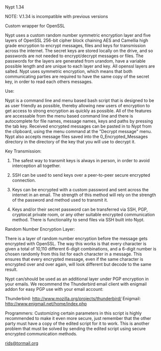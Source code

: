  Nypt 1.34
 
NOTE: V.1.34 is incompatible with previous versions

Custom wrapper for OpenSSL

Nypt uses a custom random number symmetric encryption layer and five layers of OpenSSL 256-bit cipher block chaining AES and Camellia high grade encryption to encrypt messages, files and keys for transmission across the internet. The secret keys are stored locally on the drive, and so passwords are not needed to encrypt/decrypt messages or files. The passwords for the layers are generated from urandom, have a variable possible length and are unique to each layer and key. All openssl layers are salted. Nypt uses symmetric encryption, which means that both communicating parties are required to have the same copy of the secret key, in order to read each others messages.

Use:

Nypt is a command line and menu based bash script that is designed to be as user friendly as possible, thereby allowing new users of encryption to get access to strong encryption as quickly as possible.
All of the features are accessable from the menu based command line and there is autocomplete for file names, message names, keys and paths by pressing the tab key.
Received encrypted messages can be pasted in to Nypt from the clipboard, using the menu command at the "Decrypt message" menu.
Nypt also accepts message files saved into the 0_Encrypted_Messages directory in the directory of the key that you will use to decrypt it.


Key Transmission:

1. The safest way to transmit keys is always in person, in order to avoid interception all together.

2. SSH can be used to send keys over a peer-to-peer secure encrypted connection.

3. Keys can be encrypted with a custom password and sent across the internet in an email. The strength of this method will rely on the strength of the password and method used to transmit it.

4. Keys and/or their secret password can be transferred via SSH, PGP, cryptocat private room, or any other suitable encrypted communication method. There is functionality to send files via SSH built into Nypt.


Random Number Encryption Layer:

There is a layer of random number encryption before the message gets encrypted with OpenSSL. The way this works is that every character is given a total of 10,110 different 6-digit combinations, and a 6-digit number is chosen randomly from this list for each character in a message. This ensures that every encrypted message, even if the same character is encrypted over and over again, will look different but decode to the same result.


Nypt can/should be used as an additional layer under PGP encryption in your emails. 
We recommend the Thunderbird email client with enigmail addon for easy PGP use with your email account:

Thunderbird: http://www.mozilla.org/projects/thunderbird/
Enigmail: http://www.enigmail.net/home/index.php


Programmers: Customizing certain parameters in this script is highly recommended to make it even more secure, just remember that the other party must have a copy of the edited script for it to work. This is another problem that must be solved by sending the edited script using secure encrypted communication methods.

rids@tormail.org 
